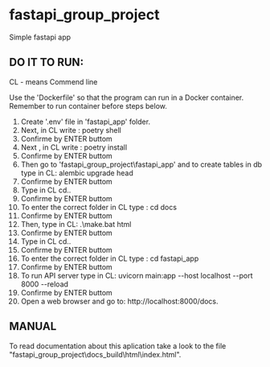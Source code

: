 # fastapi_group_project
 Simple fastapi app
 


## DO IT TO RUN:

CL - means Commend line

Use the 'Dockerfile' so that the program can run in a Docker container. Remember to run container before steps below.

1. Create '.env' file in 'fastapi_app' folder.
2. Next, in CL write : poetry shell
3. Confirme by ENTER buttom
4. Next , in CL write : poetry install
5. Confirme by ENTER buttom
6. Then go to 'fastapi_group_project\fastapi_app' and  to create tables in db type in CL: alembic upgrade head
7. Confirme by ENTER buttom
8. Type in CL cd..
9. Confirme by ENTER buttom
10. To enter the correct folder in CL type : cd docs
11. Confirme by ENTER buttom
12. Then, type in CL: .\make.bat html
13. Confirme by ENTER buttom
14. Type in CL cd..
15. Confirme by ENTER buttom
16. To enter the correct folder in CL type : cd fastapi_app
17. Confirme by ENTER buttom
18. To run API server type in CL: uvicorn main:app --host localhost --port 8000 --reload
19. Confirme by ENTER buttom
20. Open a web browser and go to: http://localhost:8000/docs.

## MANUAL

To read documentation about this aplication take a look to the file "fastapi_group_project\docs\_build\html\index.html".